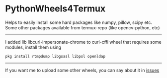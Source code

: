 # PythonWheels4Termux
Helps to easily install some hard packages like numpy, pillow, scipy etc. ​Some other packages available from termux-repo (like opencv-python, etc)

________________________________________

I added lib libcurl-impersonate-chrome to curl-cffi wheel that requires some modules, install them using
```
pkg install rtmpdump libgsasl libpsl openldap
```

________________________________________

If you want me to upload some other wheels, you can say about it in [issues](https://github.com/Loamf/PyW4Termux/issues)


